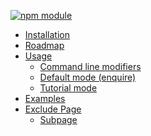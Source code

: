 [![npm module](https://rawgit.com/wiki/adriantanasa/github-wiki-sidebar/images/github-wiki-sidebar.svg)](https://www.npmjs.com/package/github-wiki-sidebar)

  * [Installation](./Installation)
  * [Roadmap](./Roadmap)
  * [Usage](./Usage)
    * [Command line modifiers](./Usage%3A-Command-line-modifiers)
    * [Default mode (enquire)](./Usage%3A-Default-mode-(enquire))
    * [Tutorial mode](./Usage%3A-Tutorial-mode)
  * [Examples](./Examples)
  * [Exclude Page](./Exclude-Page)
    * [Subpage](./Exclude-Page%3A-Subpage)


[//]: # (generated by https://www.npmjs.com/package/github-wiki-sidebar)
